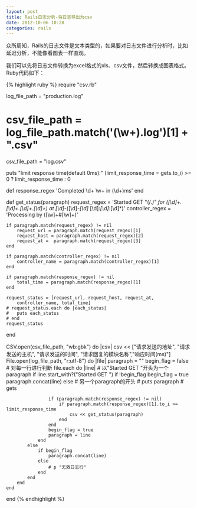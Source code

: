 ```yaml
---
layout: post
title: Rails日志分析-将日志导出为csv
date: 2012-10-06 10:28
categories: rails
---
```


众所周知，Rails的日志文件是文本类型的，如果要对日志文件进行分析时，比如延迟分析，不能像看图表一样直观。

我们可以先将日志文件转换为excel格式的xls、csv文件，然后转换成图表格式。Ruby代码如下：

{% highlight ruby %}
require "csv.rb"

log_file_path = "production.log"
# csv_file_path = log_file_path.match('(\w+)\.log')[1] + ".csv"
csv_file_path = "log.csv"

puts "limit response time(default 0ms):"
(limit_response_time = gets.to_i) >= 0 ? limit_response_time : 0

def response_regex
	'Completed \d+ \w+ in (\d+)ms'
end

def get_status(paragraph)
	request_regex = 'Started GET \"(\/.*)\" for ([\d]+\.[\d]+\.[\d]+\.[\d]+) at [\d]*-([\d]*-[\d]* [\d]*:[\d]*:[\d]*)'
	controller_regex = 'Processing by ([\w]+#[\w]+)'

	if paragraph.match(request_regex) != nil
		request_url = paragraph.match(request_regex)[1]
		request_host = paragraph.match(request_regex)[2]
		request_at =  paragraph.match(request_regex)[3]
	end

	if paragraph.match(controller_regex) != nil
		controller_name = paragraph.match(controller_regex)[1]
	end

	if paragraph.match(response_regex) != nil
		total_time = paragraph.match(response_regex)[1]
	end

	request_status = [request_url, request_host, request_at, 
		controller_name, total_time]
	# request_status.each do |each_status|
	# 	puts each_status
	# end
	request_status
end

CSV.open(csv_file_path, "wb:gbk") do |csv|
	csv << ["请求发送的地址", "请求发送的主机", "请求发送的时间", "请求回复的模块名称","响应时间(ms)"]
	File.open(log_file_path, "r:utf-8") do |file|
		paragraph = ""
		begin_flag = false
		# 对每一行进行判断
		file.each do |line|
			# 以"Started GET "开头为一个paragraph
			if line.start_with?("Started GET ")
				if !begin_flag
					begin_flag = true
					paragraph.concat(line)
				else
					# 另一个paragraph的开头
					# puts paragraph
					# gets
					
					if (paragraph.match(response_regex) != nil)
						if paragraph.match(response_regex)[1].to_i >= limit_response_time
							csv << get_status(paragraph)
						end
					end
					begin_flag = true
					paragraph = line	
				end
			else
				if begin_flag
					paragraph.concat(line)
				else
					# p "无效日志行"
				end
			end
		end 
	end
end
{% endhighlight %}

